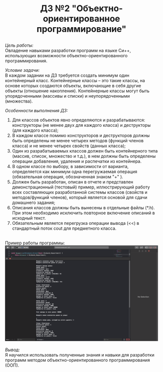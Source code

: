 # __<p align="center"> **ДЗ №2 "Объектно-ориентированное программирование"** </p>__
*Цель работы:* <br> 
  Овладение навыками разработки программ на языке Си++, использующих возможности объектно-ориентированного программирования.

*Условие задачи:* <br>
  В каждом задании на ДЗ требуется создать минимум один контейнерный класс. Контейнерные классы – это такие классы, на основе которых создаются объекты, включающие в себя другие объекты (отношение накопления). Контейнерные классы могут быть упорядоченными (массивы и списки) и неупорядоченными (множества). 

*Особенности выполнения ДЗ:* 
  1. Для классов объектов явно определяются и разрабатываются: конструкторы (не менее двух для каждого класса) и деструкторы (для каждого класса);
  2. В каждом классе помимо конструкторов и деструкторов должны быть определены не менее четырех методов (функций членов класса) и не менее четырех свойств (данных класса);
  3. Один из разрабатываемых классов должен быть контейнерного типа (массив, список, множество и т.д.), в нем должны быть определены операции добавления, удаления и распечатки из контейнера.
  4. В одном классе по выбору, в зависимости от варианта, определяется как минимум одна перегружаемая операция (обязательная операция, обозначенная знаком "+" ). 
  5. Должен быть разработан, описан в отчете и представлен демонстрационный (тестовый) пример, иллюстрирующий работу всех составляющих разработанной системы классов (свойств и методов/функций членов), который является основой для сдачи домашнего задания;
  6. Описания классов должны быть вынесены в отдельные файлы (*.h). При этом необходимо исключить повторное включение описаний в исходный текст.
  7. Обязательным является перегрузка операции вывода (<<) в стандартный поток cout для предметного класса. <br> <br>

Пример работы программы: <br>
![ААААаааа](/img/Otchet.png) <br>
<br>
*Вывод:* <br>
Я научился использовать полученные знания и навыки для разработки программ методом объектно-ориентированного программирования (ООП).
